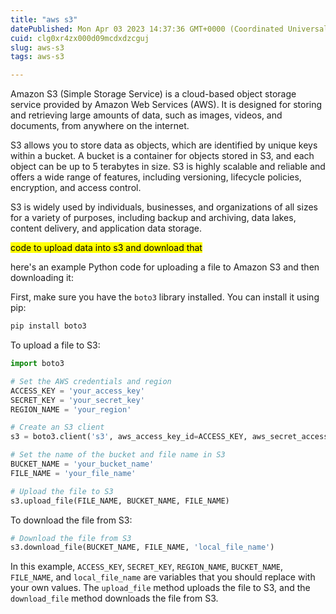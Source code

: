```yaml
---
title: "aws s3"
datePublished: Mon Apr 03 2023 14:37:36 GMT+0000 (Coordinated Universal Time)
cuid: clg0xr4zx000d09mcdxdzcguj
slug: aws-s3
tags: aws-s3

---
```


Amazon S3 (Simple Storage Service) is a cloud-based object storage service provided by Amazon Web Services (AWS). It is designed for storing and retrieving large amounts of data, such as images, videos, and documents, from anywhere on the internet.

S3 allows you to store data as objects, which are identified by unique keys within a bucket. A bucket is a container for objects stored in S3, and each object can be up to 5 terabytes in size. S3 is highly scalable and reliable and offers a wide range of features, including versioning, lifecycle policies, encryption, and access control.

S3 is widely used by individuals, businesses, and organizations of all sizes for a variety of purposes, including backup and archiving, data lakes, content delivery, and application data storage.

<mark>code to upload data into s3 and download that</mark>

here's an example Python code for uploading a file to Amazon S3 and then downloading it:

First, make sure you have the `boto3` library installed. You can install it using pip:

```python
pip install boto3
```

To upload a file to S3:

```python
import boto3

# Set the AWS credentials and region
ACCESS_KEY = 'your_access_key'
SECRET_KEY = 'your_secret_key'
REGION_NAME = 'your_region'

# Create an S3 client
s3 = boto3.client('s3', aws_access_key_id=ACCESS_KEY, aws_secret_access_key=SECRET_KEY, region_name=REGION_NAME)

# Set the name of the bucket and file name in S3
BUCKET_NAME = 'your_bucket_name'
FILE_NAME = 'your_file_name'

# Upload the file to S3
s3.upload_file(FILE_NAME, BUCKET_NAME, FILE_NAME)
```

To download the file from S3:

```python
# Download the file from S3
s3.download_file(BUCKET_NAME, FILE_NAME, 'local_file_name')
```

In this example, `ACCESS_KEY`, `SECRET_KEY`, `REGION_NAME`, `BUCKET_NAME`, `FILE_NAME`, and `local_file_name` are variables that you should replace with your own values. The `upload_file` method uploads the file to S3, and the `download_file` method downloads the file from S3.